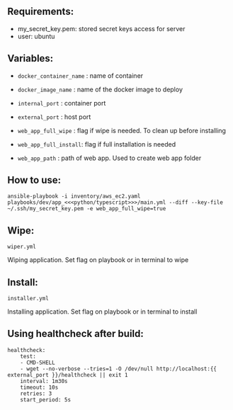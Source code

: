 ## Requirements:

- my_secret_key.pem: stored secret keys access for server
- user: ubuntu

## Variables:

- `docker_container_name` : name of container

- `docker_image_name` : name of the docker image to deploy

- `internal_port` : container port

- `external_port` : host port

- `web_app_full_wipe` : flag if wipe is needed. To clean up before installing

- `web_app_full_install`: flag if full installation is needed

- `web_app_path` : path of web app. Used to create web app folder

## How to use:

```
ansible-playbook -i inventory/aws_ec2.yaml playbooks/dev/app_<<<python/typescript>>>/main.yml --diff --key-file ~/.ssh/my_secret_key.pem -e web_app_full_wipe=true
```

## Wipe:

`wiper.yml`

Wiping application. Set flag on playbook or in terminal to wipe


## Install:

`installer.yml`

Installing application. Set flag on playbook or in terminal to install


## Using healthcheck after build:

```
healthcheck:
    test:
    - CMD-SHELL
    - wget --no-verbose --tries=1 -O /dev/null http://localhost:{{ external_port }}/healthcheck || exit 1
    interval: 1m30s
    timeout: 10s
    retries: 3
    start_period: 5s
```
